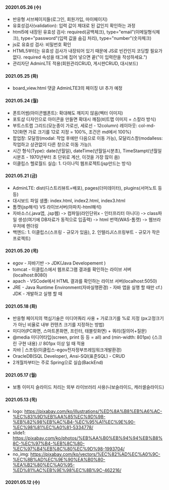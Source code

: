 #### 20201.05.26 (수)

- 반응형 서브페이지들(로그인, 회원가입, 마이페이지)
- 유효성검사(validation): 입력 값이 제대로 된 값인지 확인하는 과정
- html5에 내장된 유효성 검사: required(공백체크), type="email"(이메일형식체크), type="password"(입력 값을 숨김 처리), type="number"(숫자체크)
- js로 유효성 검사: 비밀번호 확인
- HTML5부터는 유효성 검사가 내장되어 있기 때문에 JS로 빈칸인지 코딩할 필요가 없다. required 속성을 태그에 집어 넣으면 끝("이 입력란을 작성하세요.")
- 관리자단 AdminLTE 적용(회원관리CRUD, 게시판CRUD, 대시보드)

#### 2021.05.25 (화)

- board_view.html 댓글 AdminLTE3의 페이징 UI 추가 예정

#### 2021.05.24 (월)

- 폰트어썸(아이콘웹폰트): 확대해도 깨지지 않음(벡터 이미지)
- 포토샵 디자인으로 아이콘을 만들면 확대시 깨짐(비트맵 이미지 = 스칼라 방식)
- 부트스트랩 그리드(모눈종이 가로선, 세로선 - 12column) 레이아웃: col-md-12(화면 가로 크기를 12로 지정 = 100%, 조건은 md에서 100%)
- 팝업창: 모달창(modal: 작업 후에만 다음으로 이동 가능), 모달리스창(modalless: 작업하고 상관없이 다른 창으로 이동 가능)\
- 시간 형식(Type): date(년월일), dateTime(년월일시분초), TimeStampt(년월일시분초 - 1970년부터 초 단위로 계산, 이것을 가장 많이 씀)
- 이클립스 헬로월드 실습: 1. 다이나믹 웹프로젝트(jsp만드는 방식)

#### 2021.05.21 (금)

- AdminLTE: dist(디스트리뷰트=배포), pages(더미데이터), plugins(서머노트 등 등)
- 대시보드 파일 샘플: index.html, index2.html, index3.html
- 톰캣(jsp해석) VS 라이브서버(아파치-html해석)
- 자바소스(.java앱, .jsp웹) -> 컴파일(라인단위x - 인터프리터 아니다) -> class파일 생성(여기에 DB자료가 동적으로 입출력) -> html 번역(WAS-톰캣) -> 웹브라우저에 렌더링
- 백엔드: 1. 이클립스(스프링 - 규모가 있음), 2. 인텔리J(스프링부트 - 규모가 작은 프로젝트)

#### 2021.05.20 (목)

- egov - 자바기반 -> JDK(Java Developement )
- tomcat - 이클립스에서 웹프로그램 결과를 확인하는 라이브 서버(localhost:8080)
- apach - VSCode에서 HTML 결과를 확인하는 라이브 서버(localhost:5050)
- JRE - Java Runtime Environment(자바실행환경) - 자바 앱을 실행 할 때만 cf.) JDK - 개발하고 실행 할 때

#### 2021.05.18 (화)

- 반응형 페이지의 핵심기술은 미디어쿼리 사용 + 가로크기를 %로 지정 (px고정크기가 아닌 비율로 내부 컨텐츠 크기를 지정하는 방법)
- 미디어(PC화면, 스마트폰화면, 프린터, 태블릿화면) + 쿼리(질의어+질문)
- @media 미디어타입(screen, print 등 등 = all) and (min-width: 801px) {스크린 구현 내용} // 801px 이상 일 때 적용
- 자바 | 스프링(이클립스-egov전자정부프레임워크개발환경)
- OracleDB(SQL Developer), Ansi-SQl(표준SQL) - CRUD
- 2개월차부터는 주로 Spring으로 실습(BackEnd)

#### 2021.05.17 (월)

- 보통 이미지 슬라이드 처리는 외부 라이브러리 사용(니보슬라이드, 캐러셀슬라이드)

#### 2021.05.13 (목)

- logo: https://pixabay.com/ko/illustrations/%ED%8A%B8%EB%A6%AC-%EC%83%9D%EB%AA%85%EC%9D%98-%EB%82%98%EB%AC%B4-%EC%95%A1%EC%9E%90-%EC%98%81%EC%A0%81-5334778/
- slide1: https://pixabay.com/ko/photos/%EB%AA%B0%EB%94%94%EB%B8%8C-%EC%97%B4-%EB%8C%80-%EC%97%B4%EB%8C%80%EC%9D%98-1993704/
- no_img: https://pixabay.com/ko/vectors/%EC%82%AD%EC%A0%9C-%EC%8B%AD%EC%9E%90%EA%B0%80-%EA%B2%80%EC%A0%95-%ED%81%AC%EB%9E%98%EC%8B%9C-462216/

#### 20201.05.12 (수)
